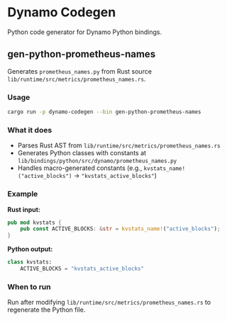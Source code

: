 # Dynamo Codegen

Python code generator for Dynamo Python bindings.

## gen-python-prometheus-names

Generates `prometheus_names.py` from Rust source `lib/runtime/src/metrics/prometheus_names.rs`.

### Usage

```bash
cargo run -p dynamo-codegen --bin gen-python-prometheus-names
```

### What it does

- Parses Rust AST from `lib/runtime/src/metrics/prometheus_names.rs`
- Generates Python classes with constants at `lib/bindings/python/src/dynamo/prometheus_names.py`
- Handles macro-generated constants (e.g., `kvstats_name!("active_blocks")` → `"kvstats_active_blocks"`)

### Example

**Rust input:**
```rust
pub mod kvstats {
    pub const ACTIVE_BLOCKS: &str = kvstats_name!("active_blocks");
}
```

**Python output:**
```python
class kvstats:
    ACTIVE_BLOCKS = "kvstats_active_blocks"
```

### When to run

Run after modifying `lib/runtime/src/metrics/prometheus_names.rs` to regenerate the Python file.
